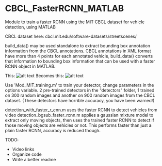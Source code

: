 # CBCL_FasterRCNN_MATLAB
Module to train a faster RCNN using the MIT CBCL dataset for vehicle detection, using MATLAB

CBCL dataset here: cbcl.mit.edu/software-datasets/streetscenes/

build_data() may be used standalone to extract bounding box annotation information from the CBCL annotations.
CBCL annotations in XML format have more than 4 points for each annotated vehicle, build_data() converts that information to bounding
box information that can be used with a faster RCNN object in MATLAB.

This:
![alt text](https://github.com/tallestfinder/CBCL_FasterRCNN_MATLAB/blob/master/CBCL%20XML.png)
Becomes this:
![alt text](https://github.com/tallestfinder/CBCL_FasterRCNN_MATLAB/blob/master/CBCL%20Matlab.jpg)

Use 'Mod_MIT_training.m' to train your detector, change parameters in the options variable.
2 pre-trained detectors in the "detectors" folder, 1 trained on 300 random images and another on 900 random images from the CBCL dataset.
(These detectors have horrible accuracy, you have been warned!)

detection_with_faster_r_cnn.m uses the faster RCNN to detect vehicles from video
detection_bgsub_faster_rcnn.m applies a gaussian mixture model to extract only moving objects, then uses the trained faster RCNN to 
detect if those moving objects are vehicles or not. This performs faster than just a plain faster RCNN, accuracy is reduced though.


TODO:
  - Video links
  - Organize code
  - Write a better readme
